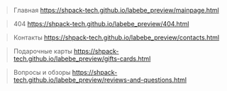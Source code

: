 
>Главная https://shpack-tech.github.io/labebe_preview/mainpage.html

>404 https://shpack-tech.github.io/labebe_preview/404.html

>Контакты https://shpack-tech.github.io/labebe_preview/contacts.html

>Подарочные карты https://shpack-tech.github.io/labebe_preview/gifts-cards.html

>Вопросы и обзоры https://shpack-tech.github.io/labebe_preview/reviews-and-questions.html
